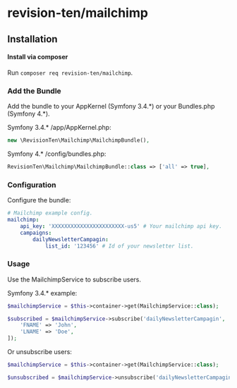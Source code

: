 # revision-ten/mailchimp

## Installation

#### Install via composer

Run `composer req revision-ten/mailchimp`.

### Add the Bundle

Add the bundle to your AppKernel (Symfony 3.4.\*) or your Bundles.php (Symfony 4.\*).

Symfony 3.4.\* /app/AppKernel.php:
```PHP
new \RevisionTen\Mailchimp\MailchimpBundle(),
```

Symfony 4.\* /config/bundles.php:
```PHP
RevisionTen\Mailchimp\MailchimpBundle::class => ['all' => true],
```

### Configuration

Configure the bundle:

```YAML
# Mailchimp example config.
mailchimp:
    api_key: 'XXXXXXXXXXXXXXXXXXXXXXX-us5' # Your mailchimp api key.
    campaigns:
        dailyNewsletterCampagin:
            list_id: '123456' # Id of your newsletter list.
```

### Usage

Use the MailchimpService to subscribe users.

Symfony 3.4.\* example:
```PHP
$mailchimpService = $this->container->get(MailchimpService::class);

$subscribed = $mailchimpService->subscribe('dailyNewsletterCampagin', 'visitor.email@domain.tld', 'My Website', [
    'FNAME' => 'John',
    'LNAME' => 'Doe',
]);
```

Or unsubscribe users:
```PHP
$mailchimpService = $this->container->get(MailchimpService::class);

$unsubscribed = $mailchimpService->unsubscribe('dailyNewsletterCampagin', 'visitor.email@domain.tld');
```
